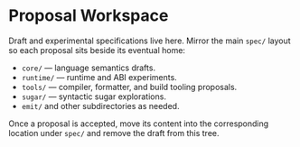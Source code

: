 # Proposal Workspace

Draft and experimental specifications live here. Mirror the main `spec/` layout so each proposal sits beside its eventual home:

- `core/` — language semantics drafts.
- `runtime/` — runtime and ABI experiments.
- `tools/` — compiler, formatter, and build tooling proposals.
- `sugar/` — syntactic sugar explorations.
- `emit/` and other subdirectories as needed.

Once a proposal is accepted, move its content into the corresponding location under `spec/` and remove the draft from this tree.
